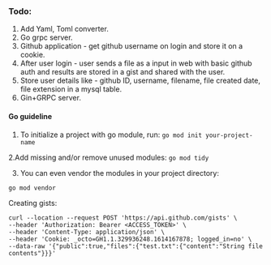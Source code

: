 ### Todo:

1. Add Yaml, Toml converter.
2. Go grpc server.
3. Github application - get github username on login and store it on a cookie.
4. After user login - user sends a file as a input in web with basic github auth and results are stored in a gist and shared with the user.
5. Store user details like - github ID, username, filename, file created date, file extension in a mysql table.
6. Gin+GRPC server.


#### Go guideline
1. To initialize a project with go module, run:
```go mod init your-project-name```

2.Add missing and/or remove unused modules:
```go mod tidy```

3. You can even vendor the modules in your project directory:
```
go mod vendor
```

Creating gists:
```
curl --location --request POST 'https://api.github.com/gists' \
--header 'Authorization: Bearer <ACCESS_TOKEN>' \
--header 'Content-Type: application/json' \
--header 'Cookie: _octo=GH1.1.329936248.1614167878; logged_in=no' \
--data-raw '{"public":true,"files":{"test.txt":{"content":"String file contents"}}}'
```